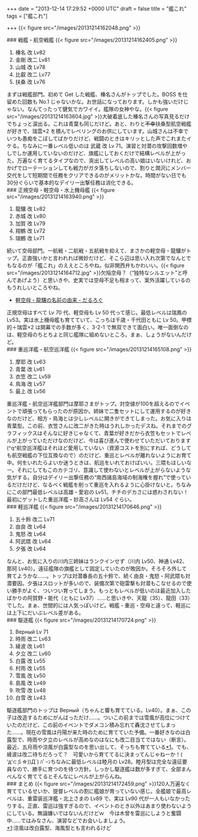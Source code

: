 
+++
date = "2013-12-14 17:29:52 +0000 UTC"
draft = false
title = "艦これ"
tags = ["艦これ"]

+++
{{< figure src="/images/20131214162048.png"  >}}<br/>


<div class="section">
    ### 戦艦・航空戦艦
    {{< figure src="/images/20131214162405.png"  >}}<br/>


<ol>
<li>榛名 改 Lv82</li>
<li>金剛 改二 Lv81</li>
<li>山城 改 Lv78</li>
<li>比叡 改二 Lv77</li>
<li>扶桑 改 Lv76</li>
</ol>まずは戦艦部門。初めて Get した戦艦、榛名さんがトップでした。BOSS を仕留めた回数も No.1 じゃないかな。お世話になっております。しかも強いだけじゃない。なんてったって健気でカワイイ。艦隊の女神やな。{{< figure src="/images/20131214163604.jpg"  >}}大破着底した榛名さんの写真見るだけでちょっと涙出る。これは青葉も同じだけど。あと、わりと<s>不幸</s>扶桑型航空戦艦が好きで、瑞雲×2 を積んでレベリングのお供にしています。山城さんは不幸でいつも愚痴をこぼしてばかりだけど、戦闘のときはキリッとした声でこれまたイケる。ちなみに一番レベル低いのは 武蔵 改 Lv 71。演習と対潜の攻撃回数増やしでしか運用していないのだけど、旗艦にしておくだけで結構レベルが上がった。万遍なく育てるタイプなので、突出してレベルの高い娘はいないけれど、おかげでローテーションしても戦力がガタ落ちしないので、割りと潤沢にメンバー交代をして短期間で任務をクリアできるのがメリットかな。時間がない日でも30分ぐらいで基本的なデイリー出撃任務は消化できる。

</div>
<div class="section">
    ### 正規空母・軽空母・水上機母艦
    {{< figure src="/images/20131214163940.png"  >}}<br/>


<ol>
<li>龍驤 改 Lv82</li>
<li>赤城 改 Lv80</li>
<li>加賀 改 Lv79</li>
<li>翔鶴 改 Lv72</li>
<li>瑞鶴 改 Lv71</li>
</ol>続いて空母部門。一航戦・二航戦・五航戦を抑えて、まさかの軽空母・龍驤がトップ。正直強いかと言われれば微妙だけど、そこら辺は思い入れ次第でなんとでもなるのが「艦これ」のええところやね。似非関西弁もかわいい。{{< figure src="/images/20131214164712.jpg"  >}}欠陥空母？（“独特なシルエット”と呼んであげよう）と思いきや、史実では空母不足も相まって、案外活躍しているのもうれしいところやね。

<ul>
<li><a href="https://blog.daruyanagi.jp/entry/2013/09/27/090634">軽空母・龍驤の名前の由来 - だるろぐ</a></li>
</ul>正規空母はすべて Lv 70 代、軽空母も Lv 50 代って感じ。最低レベルは瑞鳳の Lv53。実は水上機母艦も育てていて、こっちは千歳・千代田ともに Lv 50。甲標的＋瑞雲×2 は開幕での手数が多く、3-2-1 で無双できて面白い。唯一面倒なのは、軽空母のちとちよと同じ艦隊に組めないところ。まぁ、しょうがないんだけど。

</div>
<div class="section">
    ### 重巡洋艦・航空巡洋艦
    {{< figure src="/images/20131214165108.png"  >}}<br/>


<ol>
<li>摩耶 改 Lv63</li>
<li>青葉 改 Lv61</li>
<li>衣笠 改二 Lv59</li>
<li>鳥海 改 Lv57</li>
<li>最上 改 Lv56</li>
</ol>重巡洋艦・航空巡洋艦部門は摩耶さまがトップ。対空値が100を超えるのでイベントで頑張ってもらったのが原因か。姉妹で二隻セットにして運用するのが好きなのだけど、相方・鳥海とは少しレベルに開きができてしまった。お気に入りは青葉型。この前、衣笠さんに改二がきた時はうれしかったデスね。それまでのグラフィックスはそんなに好きじゃなくて、青葉が好きだから衣笠もセットでレベルが上がっていただけなのだけど、今は喜び進んで使わせていただいております (^q^航空巡洋艦はそれほど愛用していない（資源コストを別にすれば、どうしても航空戦艦の下位互換なので）のだけど、重巡とレベルが離れないようにお育て中。何をいれたらよいか迷うときは、航巡をいれておけばいい。三隈もほしいなー。それにしてもこのカテゴリ、意識して使わないとレベルが上がらないような気がする。自分はデイリー出撃任務の“南西諸島海域の制海権を握れ”で使っているだけだけど、なるべく戦艦を削って重巡を入れるように心掛けないと。ちなみにこの部門最低レベルは高雄・愛宕の Lv51。チチのデカさには惑わされない！　最初にゲットした重巡洋艦・妙高さんは Lv54 ぐらい。

</div>
<div class="section">
    ### 軽巡洋艦
    {{< figure src="/images/20131214170646.png"  >}}<br/>


<ol>
<li>五十鈴 改二 Lv71</li>
<li>由良 改 Lv64</li>
<li>鬼怒 改 Lv64</li>
<li>阿武隈 改 Lv64</li>
<li>夕張 改 Lv64</li>
</ol>なんと、お気に入りの川内三姉妹はランクインせず（川内 Lv50、神通 Lv42、那珂 Lv40）。遠征艦隊の旗艦として固定していたのが敗因か。そろそろ外して育てようかな……。トップは対潜番長の五十鈴で、続く由良・鬼怒・阿武隈も対潜要因。夕張はスロットが多いので、装備次第で砲雷撃も対潜もこなせるので使い勝手がよく、ついつい育ってしまう。もっともレベルが低いのは最近加入したばかりの阿賀野・能代（ともに Lv37）……と思いきや、天龍（35）、龍田（33）でした。まぁ、世間的には人気っぽいけど。戦艦・重巡・空母と違って、軽巡には上下にだいぶレベル差がある。

</div>
<div class="section">
    ### 駆逐艦
    {{< figure src="/images/20131214170724.png"  >}}<br/>


<ol>
<li>Верный Lv 71</li>
<li>時雨 改二 Lv63</li>
<li>綾波 改 Lv61</li>
<li>夕立 改二 Lv60</li>
<li>白露 改 Lv55</li>
<li>村雨 改 Lv55</li>
<li>雪風 改 Lv50</li>
<li>島風 改 Lv49</li>
<li>吹雪 改 Lv48</li>
<li>白雪 改 Lv43</li>
</ol>駆逐艦部門のトップは Верный（ちゃんと響も育てている。Lv40）。まぁ、この子は改造するためにがんばっただけ……。ついこの前までは雪風が高位につけていたのだけど、この前のイベントでダメコン積み忘れて轟沈させてしまった……。現在の雪風は丹陽が来た時のために育てていた予備。一番好きなのは白露型で、時雨や夕立のレベルが高めなのはなにも改二目当てではない（断言）。最近、五月雨や涼風が白露型なのを思い出して、そっちも育てている<a href="#f-16d30410" name="fn-16d30410" title="涼風は改白露型、海風型とも言われるけど">*1</a>。でも、綾波は改二待ちだろって？　可愛いから育ててるに決まってんじゃねーか！( ‘д‘⊂彡☆))Д´) ﾊﾟｰﾝちなみに最低レベルは睦月の Lv28。睦月型は完全な遠征要員なので、勝手に育つのを待つ方針。しっかし駆逐艦は数が多すぎて、全部まんべんなく育ててるとそんなにレベルが上がらんね。

</div>
<div class="section">
    ### まとめ
    {{< figure src="/images/20131214172459.png"  >}}120人万遍なく育てているせいか、提督レベルの割に艦娘が育っていない感じ。全艦娘で最高レベルは、重雷装巡洋艦・北上さまの Lv89 で、実は Lv90 代が一人もいなかったりする。正直、雷巡は強すぎるので、イベントのとき以外はあまり使わないようにしている。無論嫌いではないんだけどｗ　今は木曾を雷巡にしようと奮闘中……ではみなさん、演習などでお会いしましょう。

</div><div class="footnote">
<a href="#fn-16d30410" name="f-16d30410" class="footnote-number">*1</a><span class="footnote-delimiter">:</span><span class="footnote-text">涼風は改白露型、海風型とも言われるけど</span>
</div>

